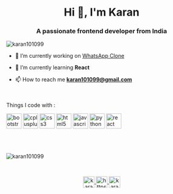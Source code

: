 <h1 align="center">Hi 👋, I'm Karan</h1>
<h3 align="center">A passionate frontend developer from India</h3>

<p align="left"> <img src="https://komarev.com/ghpvc/?username=karan101099" alt="karan101099" /> </p>

- 🔭 I’m currently working on [WhatsApp Clone](https://github.com/karan101099/WhatsApp-Clone)

- 🌱 I’m currently learning **React**

- 📫 How to reach me **karan101099@gmail.com**
<br>
<p align="left">Things I code with :</p>
<p align="left"><img src="https://devicons.github.io/devicon/devicon.git/icons/bootstrap/bootstrap-plain.svg" alt="bootstrap" width="40" height="40"/> <img src="https://devicons.github.io/devicon/devicon.git/icons/cplusplus/cplusplus-original.svg" alt="cplusplus" width="40" height="40"/> <img src="https://devicons.github.io/devicon/devicon.git/icons/css3/css3-original-wordmark.svg" alt="css3" width="40" height="40"/> <img src="https://devicons.github.io/devicon/devicon.git/icons/html5/html5-original-wordmark.svg" alt="html5" width="40" height="40"/> <img src="https://devicons.github.io/devicon/devicon.git/icons/javascript/javascript-original.svg" alt="javascript" width="40" height="40"/> <img src="https://devicons.github.io/devicon/devicon.git/icons/python/python-original.svg" alt="python" width="40" height="40"/> <img src="https://devicons.github.io/devicon/devicon.git/icons/react/react-original-wordmark.svg" alt="react" width="40" height="40"/></p>
<br/>
<br/>  

<p align="left"><img src="https://github-readme-stats.vercel.app/api?username=karan101099&show_icons=true" alt="karan101099" /></p>
<br/>
<p align="center">
<a href="https://twitter.com/karan__asp" target="blank"><img align="center" src="https://cdn.jsdelivr.net/npm/simple-icons@3.0.1/icons/twitter.svg" alt="karan__asp" height="30" width="30" />  </a>
<a href="https://www.linkedin.com/in/prabakaran-as/" target="blank"><img align="center" src="https://cdn.jsdelivr.net/npm/simple-icons@3.0.1/icons/linkedin.svg" alt="https://www.linkedin.com/in/prabakaran-as/" height="30" width="30" />  </a>
<a href="https://instagram.com/karan_asp" target="blank"><img align="center" src="https://cdn.jsdelivr.net/npm/simple-icons@3.0.1/icons/instagram.svg" alt="karan_asp" height="30" width="30" />  </a>
</p>
